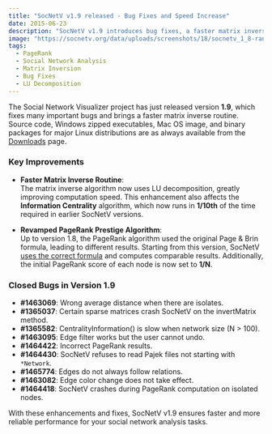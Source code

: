 ```yaml
---
title: "SocNetV v1.9 released - Bug Fixes and Speed Increase"
date: 2015-06-23
description: "SocNetV v1.9 introduces bug fixes, a faster matrix inverse routine, and revamped PageRank Prestige algorithm."
image: "https://socnetv.org/data/uploads/screenshots/18/socnetv_1_8-random-net-sw-1.jpg"
tags: 
  - PageRank
  - Social Network Analysis
  - Matrix Inversion
  - Bug Fixes
  - LU Decomposition
---
```


The Social Network Visualizer project has just released version **1.9**, which fixes many important bugs and brings a faster matrix inverse routine. Source code, Windows zipped executables, Mac OS image, and binary packages for major Linux distributions are as always available from the [Downloads](https://socnetv.org/downloads/) page.

### Key Improvements

- **Faster Matrix Inverse Routine**:  
  The matrix inverse algorithm now uses LU decomposition, greatly improving computation speed. This enhancement also affects the **Information Centrality** algorithm, which now runs in **1/10th** of the time required in earlier SocNetV versions.

- **Revamped PageRank Prestige Algorithm**:  
  Up to version 1.8, the PageRank algorithm used the original Page & Brin formula, leading to different results. Starting from this version, SocNetV [uses the correct formula](https://socnetv.org/manual/analysis) and computes comparable results. Additionally, the initial PageRank score of each node is now set to **1/N**.

### Closed Bugs in Version 1.9

- **#1463069**: Wrong average distance when there are isolates.
- **#1365037**: Certain sparse matrices crash SocNetV on the invertMatrix method.
- **#1365582**: CentralityInformation() is slow when network size \(N > 100\).
- **#1463095**: Edge filter works but the user cannot undo.
- **#1464422**: Incorrect PageRank results.
- **#1464430**: SocNetV refuses to read Pajek files not starting with `*Network`.
- **#1465774**: Edges do not always follow relations.
- **#1463082**: Edge color change does not take effect.
- **#1464418**: SocNetV crashes during PageRank computation on isolated nodes.

With these enhancements and fixes, SocNetV v1.9 ensures faster and more reliable performance for your social network analysis tasks.
